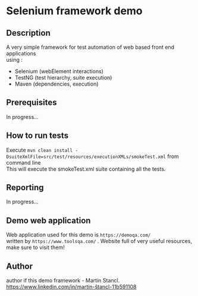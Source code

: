 # Selenium framework demo

## Description  
A very simple framework for test automation of web based front end applications  
using :  
    
  - Selenium    (webElement interactions)
  - TestNG      (test hierarchy, suite execution)
  - Maven       (dependencies, execution) 
   
## Prerequisites  
In progress... 


## How to run tests
Execute `mvn clean install -DsuiteXmlFile=src/test/resources/executionXMLs/smokeTest.xml` from command line  
This will execute the smokeTest.xml suite containing all the tests. 


## Reporting
In progress... 
 
## Demo web application
Web application used for this demo is `https://demoqa.com/`  
written by `https://www.toolsqa.com/` . Website full of very useful resources, make sure to visit them!  

## Author
author if this demo framework - Martin Stancl. https://www.linkedin.com/in/martin-štancl-11b591108  